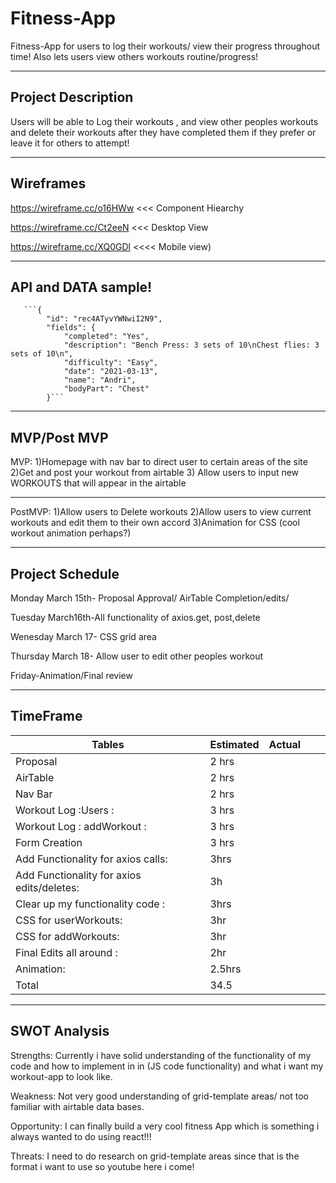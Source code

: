 # Fitness-App
Fitness-App for users to log their workouts/ view their progress throughout time! Also lets users view others workouts routine/progress!
_________________________________________________________________________________________________________________________________________________________________

## Project Description
Users will be able to Log their workouts , and view other peoples workouts and delete their workouts after they have completed them if they prefer or leave
it for others to attempt! 
_________________________________________________________________________________________________________________________________________________________________

## Wireframes
https://wireframe.cc/o16HWw <<< Component Hiearchy

https://wireframe.cc/Ct2eeN <<< Desktop View

https://wireframe.cc/XQ0GDl <<<< Mobile view)





_________________________________________________________________________________________________________________________________________________________________

## API and DATA sample!
       ```{
            "id": "rec4ATyvYWNwiI2N9",
            "fields": {
                "completed": "Yes",
                "description": "Bench Press: 3 sets of 10\nChest flies: 3 sets of 10\n",
                "difficulty": "Easy",
                "date": "2021-03-13",
                "name": "Andri",
                "bodyPart": "Chest"
            }```

_________________________________________________________________________________________________________________________________________________________________

## MVP/Post MVP

MVP:
1)Homepage with  nav bar to direct user to certain areas of the site
2)Get and post your workout from airtable
3) Allow users to input new WORKOUTS that will appear in the airtable



_____________________________________________________________________

PostMVP:
1)Allow users to Delete workouts
2)Allow users to view current workouts and edit them to their own accord
3)Animation for CSS (cool workout animation perhaps?) 
_________________________________________________________________________________________________________________________________________________________________

## Project Schedule

Monday March 15th- Proposal Approval/ AirTable Completion/edits/

Tuesday March16th-All functionality of axios.get, post,delete

Wenesday March 17- CSS grid area

Thursday March 18- Allow user to edit other peoples workout

Friday-Animation/Final review

_________________________________________________________________________________________________________________________________________________________________


## TimeFrame



|   Tables|  Estimated | Actual  |   |   |
|---|---|---|---|---|
| Proposal  |  2 hrs|   |   |   |
|  AirTable |  2 hrs |   |   |   |
|   Nav Bar|  2 hrs |   |   |   |
|  Workout Log :Users : |   3 hrs|   |   |   |
|  Workout Log : addWorkout : |  3 hrs |   |   |   |
| Form Creation   |   3 hrs|   |   |   |
| Add Functionality for axios calls:  | 3hrs  |   |   |   |
| Add Functionality for axios edits/deletes: |3h |   |   |   |
| Clear up my functionality code :   | 3hrs  |   |   |   |
|  CSS for userWorkouts: | 3hr  |   |   |   |
|  CSS for addWorkouts: |3hr   |   |   |   |
| Final Edits all around :  | 2hr  |   |   |   |
|  Animation: | 2.5hrs  |   |   |   |
| Total  | 34.5  |   |   |   |

__________________________________________________________________________________________________________________________________________________________________


## SWOT Analysis 


Strengths: 
Currently i have solid understanding of the functionality of my code and how to implement in in (JS code functionality) and what i want my workout-app to look like.

Weakness: 
Not very good understanding of grid-template areas/ not too familiar with airtable data bases.


Opportunity:
I can finally build a very cool fitness App which is something i always wanted to do using react!!!

Threats:
I need to do research on grid-template areas since that is the format i want to use so youtube here i come! 





